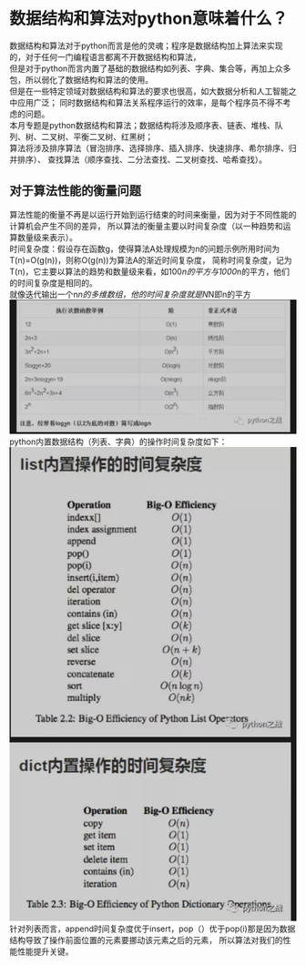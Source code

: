 # 数据结构和算法对python意味着什么？
数据结构和算法对于python而言是他的灵魂；程序是数据结构加上算法来实现的，对于任何一门编程语言都离不开数据结构和算法，<br>
但是对于python而言内置了基础的数据结构如列表、字典、集合等，再加上众多包，所以弱化了数据结构和算法的使用。<br>
但是在一些特定领域对数据结构和算法的要求也很高，如大数据分析和人工智能之中应用广泛；
同时数据结构和算法关系程序运行的效率，是每个程序员不得不考虑的问题。<br>
本月专题是python数据结构和算法；数据结构将涉及顺序表、链表、堆栈、队列、树、二叉树、平衡二叉树、红黑树；<br>
算法将涉及排序算法（冒泡排序、选择排序、插入排序、快速排序、希尔排序、归并排序）、
查找算法（顺序查找、二分法查找、二叉树查找、哈希查找）。<br>
## 对于算法性能的衡量问题
算法性能的衡量不再是以运行开始到运行结束的时间来衡量，因为对于不同性能的计算机会产生不同的差异，
所以算法的衡量主要以时间复杂度（以一种趋势和运算数量级来表示）。<br>
时间复杂度：假设存在函数g，使得算法A处理规模为n的问题示例所用时间为T(n)=O(g(n))，则称O(g(n))为算法A的渐近时间复杂度，
简称时间复杂度，记为T(n)，它主要以算法的趋势和数量级来看，如100*n的平方与1000*n的平方，他们的时间复杂度是相同的。<br>
就像迭代输出一个n*n的多维数组，他的时间复杂度就是N*N即n的平方<br>
![](1.png)
python内置数据结构（列表、字典）的操作时间复杂度如下：<br>
![](2.png)
针对列表而言，append时间复杂度优于insert，pop（）优于pop(i)那是因为数据结构导致了操作前面位置的元素要挪动该元素之后的元素，
所以算法对我们的性能性能提升关键。